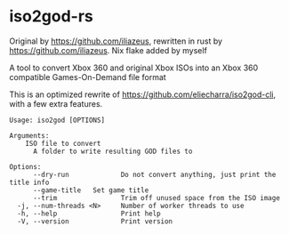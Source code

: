 # iso2god-rs
Original by https://github.com/iliazeus, rewritten in rust by https://github.com/iliazeus. Nix flake added by myself

A tool to convert Xbox 360 and original Xbox ISOs into an Xbox 360 compatible Games-On-Demand file format

This is an optimized rewrite of https://github.com/eliecharra/iso2god-cli, with a few extra features.

```
Usage: iso2god [OPTIONS]  

Arguments:
    ISO file to convert
      A folder to write resulting GOD files to

Options:
      --dry-run             Do not convert anything, just print the title info
      --game-title   Set game title
      --trim                Trim off unused space from the ISO image
  -j, --num-threads <N>     Number of worker threads to use
  -h, --help                Print help
  -V, --version             Print version
```

